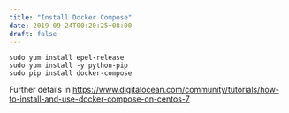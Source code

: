 ```yaml
---
title: "Install Docker Compose"
date: 2019-09-24T00:20:25+08:00
draft: false
---
```


```
sudo yum install epel-release
sudo yum install -y python-pip
sudo pip install docker-compose
```
Further details in https://www.digitalocean.com/community/tutorials/how-to-install-and-use-docker-compose-on-centos-7
